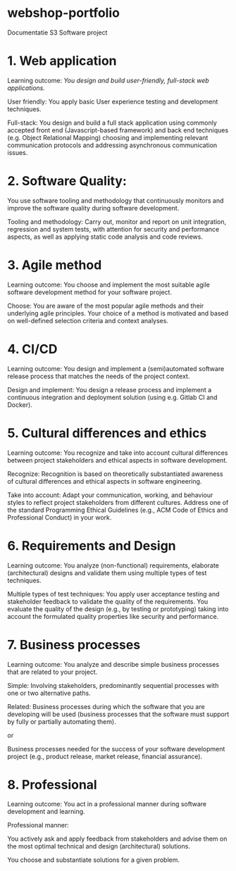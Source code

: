 # webshop-portfolio
Documentatie S3 Software project


# 1. Web application
Learning outcome: *You design and build user-friendly, full-stack web applications.*

User friendly: You apply basic User experience testing and development techniques.

Full-stack: You design and build a full stack application using commonly accepted front end (Javascript-based framework) and back end techniques (e.g. Object Relational Mapping) choosing and implementing relevant communication protocols and addressing asynchronous communication issues.

# 2. Software Quality:

You use software tooling and methodology that continuously monitors and improve the software quality during software development.

Tooling and methodology: Carry out, monitor and report on unit integration, regression and system tests, with attention for security and performance aspects, as well as applying static code analysis and code reviews.

# 3. Agile method
Learning outcome: You choose and implement the most suitable agile software development method for your software project.

Choose: You are aware of the most popular agile methods and their underlying agile principles. Your choice of a method is motivated and based on well-defined selection criteria and context analyses.

# 4. CI/CD
Learning outcome: You design and implement a (semi)automated software release process that matches the needs of the project context.

Design and implement: You design a release process and implement a continuous integration and deployment solution (using e.g. Gitlab CI and Docker).

# 5. Cultural differences and ethics
Learning outcome: You recognize and take into account cultural differences between project stakeholders and ethical aspects in software development.

Recognize: Recognition is based on theoretically substantiated awareness of cultural differences and ethical aspects in software engineering.

Take into account: Adapt your communication, working, and behaviour styles to reflect project stakeholders from different cultures.
Address one of the standard Programming Ethical Guidelines (e.g., ACM Code of Ethics and Professional Conduct) in your work.

# 6. Requirements and Design
Learning outcome: You analyze (non-functional) requirements, elaborate (architectural) designs and validate them using multiple types of test techniques.

Multiple types of test techniques: You apply user acceptance testing and stakeholder feedback to validate the quality of the requirements. You evaluate the quality of the design (e.g., by testing or prototyping) taking into account the formulated quality properties like security and performance.

# 7. Business processes
Learning outcome: You analyze and describe simple business processes that are related to your project.

Simple: Involving stakeholders, predominantly sequential processes with one or two alternative paths.

Related: Business processes during which the software that you are developing will be used (business processes that the software must support by fully or partially automating them).

or

Business processes needed for the success of your software development project (e.g., product release, market release, financial assurance).

# 8. Professional
Learning outcome: You act in a professional manner during software development and learning.

Professional manner:

You actively ask and apply feedback from stakeholders and advise them on the most optimal technical and design (architectural) solutions.

You choose and substantiate solutions for a given problem.
